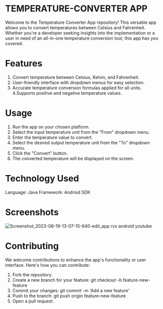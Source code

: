 # TEMPERATURE-CONVERTER APP

Welcome to the Temperature Converter App repository! This versatile app allows you to convert temperatures between Celsius and Fahrenheit. Whether you're a developer seeking insights into the implementation or a user in need of an all-in-one temperature conversion tool, this app has you covered.

# Features
1. Convert temperature between Celsius, Kelvin, and Fahrenheit.
2. User-friendly interface with dropdown menus for easy selection.
3. Accurate temperature conversion formulas applied for all units.
4.Supports positive and negative temperature values.

# Usage
1. Run the app on your chosen platform.
2. Select the input temperature unit from the "From" dropdown menu.
3. Enter the temperature value to convert.
4. Select the desired output temperature unit from the "To" dropdown menu.
5. Click the "Convert" button.
6. The converted temperature will be displayed on the screen.
   
# Technology Used
Language: Java
Framework: Android SDK

# Screenshots 


![Screenshot_2023-08-19-13-07-15-640-edit_app rvx android youtube](https://github.com/PrinceGod12/TEMPERATURE-CONVERTER/assets/137384173/610a155d-bc87-4f97-8e03-0223c56d5954)




# Contributing
We welcome contributions to enhance the app's functionality or user interface. Here's how you can contribute:

1. Fork the repository.
2. Create a new branch for your feature: git checkout -b feature-new-feature
3. Commit your changes: git commit -m 'Add a new feature'
4. Push to the branch: git push origin feature-new-feature
5. Open a pull request.
